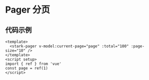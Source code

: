 # Pager 分页

<DemoPager />

## 代码示例

```vue
<template>
  <stark-pager v-model:current-page="page" :total="100" :page-size="10" />
</template>
<script setup>
import { ref } from 'vue'
const page = ref(1)
</script>
``` 